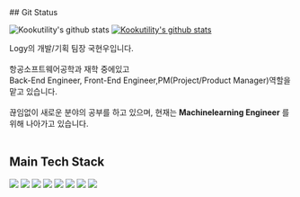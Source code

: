
</div>
##  Git Status
<!-- [![trophy](https://github-profile-trophy.vercel.app/?username=Kookutility)](https://github.com/ryo-ma/github-profile-trophy) -->

![Kookutility's github stats](https://github-readme-stats.vercel.app/api?username=Kookutility&show_icons=true&theme=merko)
[![Kookutility's github stats](https://github-readme-stats.vercel.app/api/top-langs/?username=Kookutility&show_icons=true&hide_border=true&title_color=004386&icon_color=004386&layout=compact&theme=merko)](https://github.com/Kookutility)

Logy의 개발/기획 팀장 국현우입니다.
<br><br>
항공소프트웨어공학과 재학 중에있고
<br>
Back-End Engineer, Front-End Engineer,PM(Project/Product Manager)역할을 맡고 있습니다.
<br><br>
끊임없이 새로운 분야의 공부를 하고 있으며, 
현재는 **Machinelearning Engineer** 를 위해 나아가고 있습니다.
<br><br>


##  Main Tech Stack 
<div>
  <img src="https://img.shields.io/badge/Java-007396?style=for-the-badge&logo=java&logoColor=white">
  <img src="https://img.shields.io/badge/Python-3776AB?style=for-the-badge&logo=python&logoColor=white">
  <img src="https://img.shields.io/badge/Spring%20Boot-6DB33F?style=for-the-badge&logo=spring-boot&logoColor=white">
  <img src="https://img.shields.io/badge/tensorflow-FF6F00?style=for-the-badge&logo=tensorflow&logoColor=white">
  <img src="https://img.shields.io/badge/OpenCV-5C3EE8?style=for-the-badge&logo=opencv&logoColor=white">
  <img src="https://img.shields.io/badge/Linux-FCC624?style=for-the-badge&logo=linux&logoColor=black">
  <img src="https://img.shields.io/badge/MySQL-4479A1?style=for-the-badge&logo=mysql&logoColor=white">
  <img src="https://img.shields.io/badge/cplusplus-00599C?style=for-the-badge&logo=cplusplus&logoColor=black">
</div>
<br>
